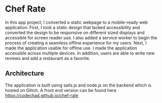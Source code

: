 # Chef Rate

In this app project, I converted a static webpage to a mobile-ready web application. First, I took a static design that lacked accessibility and converted the design to be responsive on different sized displays and accessible for screen reader use. I also added a service worker to begin the process of creating a seamless offline experience for my users. Next, I made the application usable for offline use. I made the application accessible across multiple devices. In addition, users are able to write new reviews and add a restaurant as a favorite. 

## Architecture
The application is built using sails.js and node.js on the backend which is hosted on Glitch. A front end version can be found here https://codechad.github.io/chef-rate
